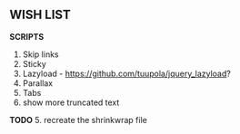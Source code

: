 **WISH LIST**
----------------------------------------------------

**SCRIPTS**
1. Skip links
3. Sticky
6. Lazyload - https://github.com/tuupola/jquery_lazyload?
7. Parallax
8. Tabs
10. show more truncated text


**TODO**
5. recreate the shrinkwrap file
